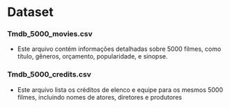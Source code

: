 # Dataset

### Tmdb_5000_movies.csv
- Este arquivo contém informações detalhadas sobre 5000 filmes, como título, gêneros, orçamento, popularidade, e sinopse.

### Tmdb_5000_credits.csv
- Este arquivo lista os créditos de elenco e equipe para os mesmos 5000 filmes, incluindo nomes de atores, diretores e produtores

